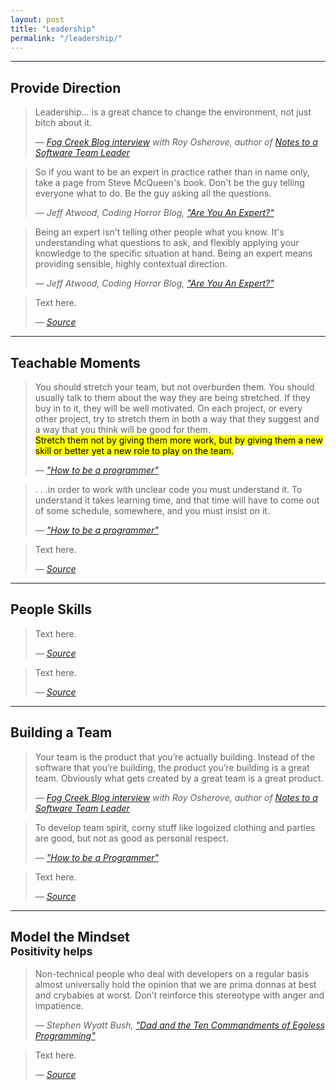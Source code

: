```yaml
---
layout: post
title: "Leadership"
permalink: "/leadership/"
---
```


<hr>

## Provide Direction

<blockquote>
  <p>
    <i class="fa fa-quote-left"></i> Leadership… is a great chance to change the environment, not just bitch about it. <i class="fa fa-quote-right"></i>
  </p>
  <cite>&mdash; <a href="http://blog.fogcreek.com/all-software-problems-are-people-problems-interview-with-roy-osherove/">Fog Creek Blog interview</a> with Roy Osherove, author of <cite><a href="https://leanpub.com/teamleader">Notes to a Software Team Leader</a></cite></cite>
</blockquote>

<blockquote>
  <p>
    <i class="fa fa-quote-left"></i> So if you want to be an expert in practice rather than in name only, take a page from Steve McQueen's book. Don't be the guy telling everyone what to do. Be the guy asking all the questions. <i class="fa fa-quote-right"></i>
  </p>
  <cite>&mdash; Jeff Atwood, Coding Horror Blog, <a href="http://blog.codinghorror.com/are-you-an-expert/">"Are You An Expert?"</a></cite>
</blockquote>

<blockquote>
  <p>
    <i class="fa fa-quote-left"></i> Being an expert isn't telling other people what you know. It's understanding what questions to ask, and flexibly applying your knowledge to the specific situation at hand. Being an expert means providing sensible, highly contextual direction. <i class="fa fa-quote-right"></i>
  </p>
  <cite>&mdash; Jeff Atwood, Coding Horror Blog, <a href="http://blog.codinghorror.com/are-you-an-expert/">"Are You An Expert?"</a></cite>
</blockquote>



<blockquote>
  <p>
    <i class="fa fa-quote-left"></i> Text here. <i class="fa fa-quote-right"></i>
  </p>
  <cite>&mdash; <a href="url">Source</a></cite>
</blockquote>

<hr>

## Teachable Moments

<blockquote>
  <p>
    <i class="fa fa-quote-left"></i> You should stretch your team, but not overburden them. You should usually talk to them about the way they are being stretched. If they buy in to it, they will be well motivated. On each project, or every other project, try to stretch them in both a way that they suggest and a way that you think will be good for them.<br><mark>Stretch them not by giving them more work, but by giving them a new skill or better yet a new role to play on the team.</mark> <i class="fa fa-quote-right"></i>
  </p>
  <cite>&mdash; <a href="http://samizdat.mines.edu/howto/HowToBeAProgrammer.html">"How to be a programmer"</a></cite>
</blockquote>

<blockquote>
  <p>
    <i class="fa fa-quote-left"></i> . . .in order to work with unclear code you must understand it. To understand it takes learning time, and that time will have to come out of some schedule, somewhere, and you must insist on it. <i class="fa fa-quote-right"></i>
  </p>
  <cite>&mdash; <a href="http://samizdat.mines.edu/howto/HowToBeAProgrammer.html">"How to be a programmer"</a></cite>
</blockquote>

<blockquote>
  <p>
    <i class="fa fa-quote-left"></i> Text here. <i class="fa fa-quote-right"></i>
  </p>
  <cite>&mdash; <a href="url">Source</a></cite>
</blockquote>

<hr>

## People Skills

<blockquote>
  <p>
    <i class="fa fa-quote-left"></i> Text here. <i class="fa fa-quote-right"></i>
  </p>
  <cite>&mdash; <a href="url">Source</a></cite>
</blockquote>

<blockquote>
  <p>
    <i class="fa fa-quote-left"></i> Text here. <i class="fa fa-quote-right"></i>
  </p>
  <cite>&mdash; <a href="url">Source</a></cite>
</blockquote>

<hr>

## Building a Team

<blockquote>
  <p>
    <i class="fa fa-quote-left"></i> Your team is the product that you’re actually building. Instead of the software that you’re building, the product you’re building is a great team. Obviously what gets created by a great team is a great product. <i class="fa fa-quote-right"></i>
  </p>
  <cite>&mdash; <a href="http://blog.fogcreek.com/all-software-problems-are-people-problems-interview-with-roy-osherove/">Fog Creek Blog interview</a> with Roy Osherove, author of <cite><a href="https://leanpub.com/teamleader">Notes to a Software Team Leader</a></cite></cite>
</blockquote>

<blockquote>
  <p>
    <i class="fa fa-quote-left"></i> To develop team spirit, corny stuff like logoized clothing and parties are good, but not as good as personal respect. <i class="fa fa-quote-right"></i>
  </p>
  <cite>&mdash; <a href="http://samizdat.mines.edu/howto/HowToBeAProgrammer.html">"How to be a Programmer"</a></cite>
</blockquote>

<blockquote>
  <p>
    <i class="fa fa-quote-left"></i> Text here. <i class="fa fa-quote-right"></i>
  </p>
  <cite>&mdash; <a href="url">Source</a></cite>
</blockquote>

<hr>

## Model the Mindset<br><small>Positivity helps</small>

<blockquote>
  <p>
    <i class="fa fa-quote-left"></i> Non-technical people who deal with developers on a regular basis almost universally hold the opinion that we are prima donnas at best and crybabies at worst. Don’t reinforce this stereotype with anger and impatience. <i class="fa fa-quote-right"></i>
  </p>
  <cite>&mdash; Stephen Wyatt Bush, <a href="http://blog.stephenwyattbush.com/2012/04/07/dad-and-the-ten-commandments-of-egoless-programming">"Dad and the Ten Commandments of Egoless Programming"</a></cite>
</blockquote>

<blockquote>
  <p>
    <i class="fa fa-quote-left"></i> Text here. <i class="fa fa-quote-right"></i>
  </p>
  <cite>&mdash; <a href="url">Source</a></cite>
</blockquote>
